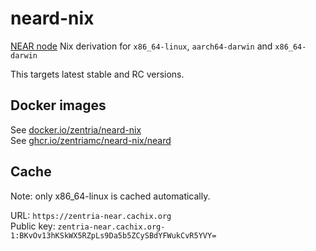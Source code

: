 # neard-nix

[NEAR node](https://github.com/near/nearcore) Nix derivation for `x86_64-linux`, `aarch64-darwin` and `x86_64-darwin`

This targets latest stable and RC versions.

## Docker images

See [docker.io/zentria/neard-nix](https://hub.docker.com/r/zentria/neard-nix/tags)  
See [ghcr.io/zentriamc/neard-nix/neard](https://github.com/ZentriaMC/neard-nix/pkgs/container/neard-nix%2Fneard)

## Cache

Note: only x86\_64-linux is cached automatically.

URL: `https://zentria-near.cachix.org`  
Public key: `zentria-near.cachix.org-1:BKvOv13hKSkWX5RZpLs9Da5b5ZCySBdYFWukCvR5YVY=`
